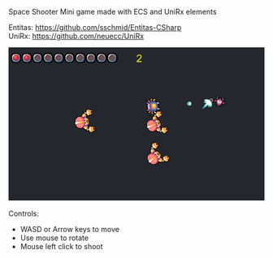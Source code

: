 Space Shooter Mini game made with ECS and UniRx elements

Entitas: https://github.com/sschmid/Entitas-CSharp \
UniRx: https://github.com/neuecc/UniRx

![img.png](img.png)

Controls: 
* WASD or Arrow keys to move <br/>
* Use mouse to rotate
* Mouse left click to shoot

